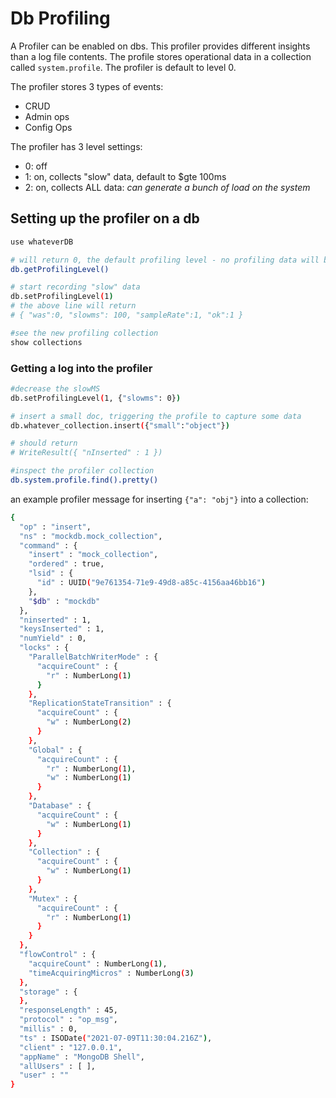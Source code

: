 # Db Profiling
A Profiler can be enabled on dbs. This profiler provides different insights than a log file contents. The profile stores operational data in a collection called `system.profile`. The profiler is default to level 0.  

The profiler stores 3 types of events:
- CRUD
- Admin ops
- Config Ops

The profiler has 3 level settings:
- 0: off
- 1: on, collects "slow" data, default to $gte 100ms
- 2: on, collects ALL data: _can generate a bunch of load on the system_  

## Setting up the profiler on a db
```bash
use whateverDB

# will return 0, the default profiling level - no profiling data will be stored
db.getProfilingLevel() 

# start recording "slow" data
db.setProfilingLevel(1) 
# the above line will return
# { "was":0, "slowms": 100, "sampleRate":1, "ok":1 }

#see the new profiling collection
show collections
```

### Getting a log into the profiler
```bash
#decrease the slowMS
db.setProfilingLevel(1, {"slowms": 0})

# insert a small doc, triggering the profile to capture some data
db.whatever_collection.insert({"small":"object"})

# should return 
# WriteResult({ "nInserted" : 1 })

#inspect the profiler collection
db.system.profile.find().pretty()
```

an example profiler message for inserting `{"a": "obj"}` into a collection:
```bash
{
  "op" : "insert",
  "ns" : "mockdb.mock_collection",
  "command" : {
    "insert" : "mock_collection",
    "ordered" : true,
    "lsid" : {
      "id" : UUID("9e761354-71e9-49d8-a85c-4156aa46bb16")
    },
    "$db" : "mockdb"
  },
  "ninserted" : 1,
  "keysInserted" : 1,
  "numYield" : 0,
  "locks" : {
    "ParallelBatchWriterMode" : {
      "acquireCount" : {
        "r" : NumberLong(1)
      }
    },
    "ReplicationStateTransition" : {
      "acquireCount" : {
        "w" : NumberLong(2)
      }
    },
    "Global" : {
      "acquireCount" : {
        "r" : NumberLong(1),
        "w" : NumberLong(1)
      }
    },
    "Database" : {
      "acquireCount" : {
        "w" : NumberLong(1)
      }
    },
    "Collection" : {
      "acquireCount" : {
        "w" : NumberLong(1)
      }
    },
    "Mutex" : {
      "acquireCount" : {
        "r" : NumberLong(1)
      }
    }
  },
  "flowControl" : {
    "acquireCount" : NumberLong(1),
    "timeAcquiringMicros" : NumberLong(3)
  },
  "storage" : {
  },
  "responseLength" : 45,
  "protocol" : "op_msg",
  "millis" : 0,
  "ts" : ISODate("2021-07-09T11:30:04.216Z"),
  "client" : "127.0.0.1",
  "appName" : "MongoDB Shell",
  "allUsers" : [ ],
  "user" : ""
}
```